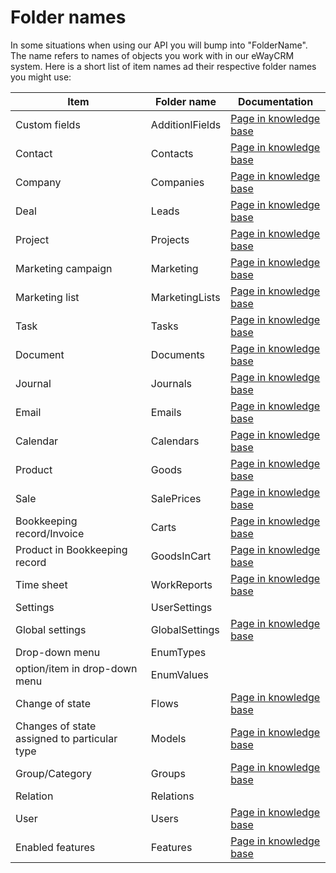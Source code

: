 # Folder names
In some situations when using our API you will bump into "FolderName". The name refers to names of objects you work with in our eWayCRM system. Here is a short list of item names ad their respective folder names you might use:

| Item | Folder name | Documentation |
|--|--|--|
| Custom fields | AdditionlFields | [Page in knowledge base](https://kb.eway-crm.com/documentation/5-administration-application/5-5-custom-field) |
| Contact | Contacts | [Page in knowledge base](https://kb.eway-crm.com/documentation/4-modules/contacts) |
| Company | Companies | [Page in knowledge base](https://kb.eway-crm.com/documentation/4-modules/companies) |
| Deal | Leads | [Page in knowledge base](https://kb.eway-crm.com/documentation/4-modules/leads) |
| Project | Projects | [Page in knowledge base](https://kb.eway-crm.com/documentation/4-modules/projects) |
| Marketing campaign | Marketing | [Page in knowledge base](https://kb.eway-crm.com/documentation/4-modules/marketing) |
| Marketing list | MarketingLists | [Page in knowledge base](https://kb.eway-crm.com/documentation/4-modules/marketing) |
| Task | Tasks | [Page in knowledge base](https://kb.eway-crm.com/documentation/4-modules/tasks) |
| Document | Documents | [Page in knowledge base](https://kb.eway-crm.com/documentation/4-modules/documents) |
| Journal | Journals | [Page in knowledge base](https://kb.eway-crm.com/documentation/4-modules/journal) |
| Email | Emails | [Page in knowledge base](https://kb.eway-crm.com/documentation/4-modules/e-mails) |
| Calendar | Calendars | [Page in knowledge base](https://kb.eway-crm.com/documentation/4-modules/calendar) |
| Product | Goods | [Page in knowledge base](https://kb.eway-crm.com/documentation/4-modules/goods) |
| Sale | SalePrices | [Page in knowledge base](https://kb.eway-crm.com/documentation/4-modules/sale-prices) |
| Bookkeeping record/Invoice | Carts | [Page in knowledge base](https://kb.eway-crm.com/documentation/4-modules/carts) |
| Product in Bookkeeping record | GoodsInCart | [Page in knowledge base](https://kb.eway-crm.com/documentation/4-modules/carts) |
| Time sheet | WorkReports | [Page in knowledge base](https://kb.eway-crm.com/documentation/4-modules/work-reports) |
| Settings | UserSettings |  |
| Global settings | GlobalSettings | [Page in knowledge base](https://kb.eway-crm.com/documentation/5-administration-application/5-7-global-settings) |
| Drop-down menu | EnumTypes |  |
| option/item in drop-down menu | EnumValues |  |
| Change of state | Flows | [Page in knowledge base](https://kb.eway-crm.com/documentation/5-administration-application/5-11-workflow-diagrams) |
| Changes of state assigned to particular type | Models | [Page in knowledge base](https://kb.eway-crm.com/documentation/5-administration-application/5-11-workflow-diagrams) |
| Group/Category | Groups | [Page in knowledge base](https://kb.eway-crm.com/documentation/5-administration-application/5-2-groups) |
| Relation | Relations |  |
| User | Users | [Page in knowledge base](https://kb.eway-crm.com/documentation/4-modules/users) |
| Enabled features | Features | [Page in knowledge base](https://kb.eway-crm.com/documentation/5-administration-application/5-6-features) |
